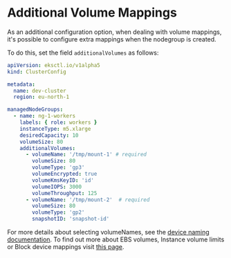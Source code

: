 # Additional Volume Mappings

As an additional configuration option, when dealing with volume mappings, it's possible to configure extra mappings
when the nodegroup is created.

To do this, set the field `additionalVolumes` as follows:

```yaml
apiVersion: eksctl.io/v1alpha5
kind: ClusterConfig

metadata:
  name: dev-cluster
  region: eu-north-1

managedNodeGroups:
  - name: ng-1-workers
    labels: { role: workers }
    instanceType: m5.xlarge
    desiredCapacity: 10
    volumeSize: 80
    additionalVolumes:
      - volumeName: '/tmp/mount-1' # required
        volumeSize: 80
        volumeType: 'gp3'
        volumeEncrypted: true
        volumeKmsKeyID: 'id'
        volumeIOPS: 3000
        volumeThroughput: 125
      - volumeName: '/tmp/mount-2'  # required
        volumeSize: 80
        volumeType: 'gp2'
        snapshotID: 'snapshot-id'
```

For more details about selecting volumeNames, see the [device naming documentation](https://docs.aws.amazon.com/AWSEC2/latest/UserGuide/device_naming.html).
To find out more about EBS volumes, Instance volume limits or Block device mappings visit [this page](https://docs.aws.amazon.com/AWSEC2/latest/UserGuide/Storage.html).
